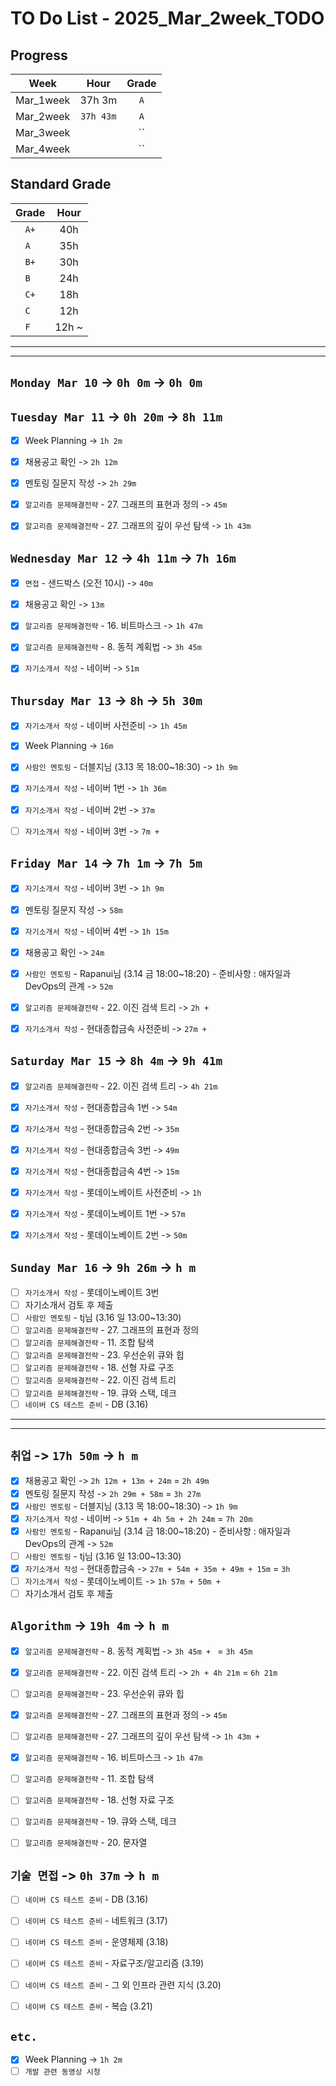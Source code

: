 # TO Do List - 2025_Mar_2week_TODO

## Progress
| Week | Hour | Grade |
|:---:|:---:|:---:|
|Mar_1week|37h 3m|`A`|
|Mar_2week|`37h 43m`|`A`|
|Mar_3week||``|
|Mar_4week||``|


## Standard Grade
| Grade | Hour |
|:---:|:---:|
|`A+`|40h|
|`A `|35h|
|`B+`|30h|
|`B `|24h|
|`C+`|18h|
|`C `|12h|
|`F `|12h ~|


---
---

## `Monday Mar 10` -> `0h 0m` -> `0h 0m`



## `Tuesday Mar 11` -> `0h 20m` -> `8h 11m`
- [x] Week Planning -> `1h 2m`
- [x] 채용공고 확인 -> `2h 12m`
- [x] 멘토링 질문지 작성 -> `2h 29m`
- [x] `알고리즘 문제해결전략` - 27. 그래프의 표현과 정의 -> `45m`
- [x] `알고리즘 문제해결전략` - 27. 그래프의 깊이 우선 탐색 -> `1h 43m`


## `Wednesday Mar 12` ->  `4h 11m` -> `7h 16m`
- [x] `면접` - 샌드박스 (오전 10시) -> `40m`
- [x] 채용공고 확인 -> `13m`
- [x] `알고리즘 문제해결전략` - 16. 비트마스크 -> `1h 47m`
- [x] `알고리즘 문제해결전략` - 8. 동적 계획법 -> `3h 45m`
- [x] `자기소개서 작성` - 네이버 -> `51m`


## `Thursday Mar 13` -> `8h` -> `5h 30m`
- [x] `자기소개서 작성` - 네이버 사전준비 -> `1h 45m`
- [x] Week Planning -> `16m`
- [x] `사람인 멘토링` - 더블지님 (3.13 목 18:00~18:30) -> `1h 9m`
- [x] `자기소개서 작성` - 네이버 1번 -> `1h 36m`
- [x] `자기소개서 작성` - 네이버 2번 -> `37m`
- [ ] `자기소개서 작성` - 네이버 3번 -> `7m + `


## `Friday Mar 14` -> `7h 1m` -> `7h 5m`
- [x] `자기소개서 작성` - 네이버 3번 -> `1h 9m`
- [x] 멘토링 질문지 작성 -> `58m`
- [x] `자기소개서 작성` - 네이버 4번 -> `1h 15m`
- [x] 채용공고 확인 -> `24m`
- [x] `사람인 멘토링` - Rapanui님 (3.14 금 18:00~18:20) - 준비사항 : 애자일과 DevOps의 관계 -> `52m`
- [x] `알고리즘 문제해결전략` - 22. 이진 검색 트리 -> `2h + `
- [x] `자기소개서 작성` - 현대종합금속 사전준비 -> `27m + `


## `Saturday Mar 15` -> `8h 4m` -> `9h 41m`
- [x] `알고리즘 문제해결전략` - 22. 이진 검색 트리 -> `4h 21m`
- [x] `자기소개서 작성` - 현대종합금속 1번 -> `54m`
- [x] `자기소개서 작성` - 현대종합금속 2번 -> `35m`
- [x] `자기소개서 작성` - 현대종합금속 3번 -> `49m`
- [x] `자기소개서 작성` - 현대종합금속 4번 -> `15m`
- [x] `자기소개서 작성` - 롯데이노베이트 사전준비 -> `1h`
- [x] `자기소개서 작성` - 롯데이노베이트 1번 -> `57m`
- [x] `자기소개서 작성` - 롯데이노베이트 2번 -> `50m`


## `Sunday Mar 16` -> `9h 26m` -> `h m`
- [ ] `자기소개서 작성` - 롯데이노베이트 3번
- [ ] 자기소개서 검토 후 제출
- [ ] `사람인 멘토링` - tj님 (3.16 일 13:00~13:30)
- [ ] `알고리즘 문제해결전략` - 27. 그래프의 표현과 정의 
- [ ] `알고리즘 문제해결전략` - 11. 조합 탐색
- [ ] `알고리즘 문제해결전략` - 23. 우선순위 큐와 힙
- [ ] `알고리즘 문제해결전략` - 18. 선형 자료 구조
- [ ] `알고리즘 문제해결전략` - 22. 이진 검색 트리
- [ ] `알고리즘 문제해결전략` - 19. 큐와 스택, 데크
- [ ] `네이버 CS 테스트 준비` - DB (3.16)

---
---
## `취업` -> `17h 50m` -> `h m`
- [x] 채용공고 확인 -> `2h 12m + 13m + 24m` = `2h 49m`
- [x] 멘토링 질문지 작성 -> `2h 29m + 58m` = `3h 27m`
- [x] `사람인 멘토링` - 더블지님 (3.13 목 18:00~18:30) -> `1h 9m`
- [x] `자기소개서 작성` - 네이버 -> `51m + 4h 5m + 2h 24m` = `7h 20m`
- [x] `사람인 멘토링` - Rapanui님 (3.14 금 18:00~18:20) - 준비사항 : 애자일과 DevOps의 관계 -> `52m`
- [ ] `사람인 멘토링` - tj님 (3.16 일 13:00~13:30)
- [x] `자기소개서 작성` - 현대종합금속 -> `27m + 54m + 35m + 49m + 15m` = `3h`
- [ ] `자기소개서 작성` - 롯데이노베이트 -> `1h 57m + 50m + `
- [ ] 자기소개서 검토 후 제출

## `Algorithm` -> `19h 4m` -> `h m`
- [x] `알고리즘 문제해결전략` - 8. 동적 계획법 -> `3h 45m + ` = `3h 45m`
- [x] `알고리즘 문제해결전략` - 22. 이진 검색 트리 -> `2h + 4h 21m` = `6h 21m`
- [ ] `알고리즘 문제해결전략` - 23. 우선순위 큐와 힙
- [x] `알고리즘 문제해결전략` - 27. 그래프의 표현과 정의 -> `45m`
- [ ] `알고리즘 문제해결전략` - 27. 그래프의 깊이 우선 탐색 -> `1h 43m + `

- [x] `알고리즘 문제해결전략` - 16. 비트마스크 -> `1h 47m` 
- [ ] `알고리즘 문제해결전략` - 11. 조합 탐색
- [ ] `알고리즘 문제해결전략` - 18. 선형 자료 구조
- [ ] `알고리즘 문제해결전략` - 19. 큐와 스택, 데크
- [ ] `알고리즘 문제해결전략` - 20. 문자열


<!-- - [ ] `알고리즘 문제해결전략` - 12. 최적화 문제 결정 문제로 바꿔 풀기
- [ ] `알고리즘 문제해결전략` - 17. 부분 합 -->


## `기술 면접` -> `0h 37m` -> `h m`
- [ ] `네이버 CS 테스트 준비` - DB (3.16)
- [ ] `네이버 CS 테스트 준비` - 네트워크 (3.17)
- [ ] `네이버 CS 테스트 준비` - 운영체제 (3.18)
- [ ] `네이버 CS 테스트 준비` - 자료구조/알고리즘 (3.19)
- [ ] `네이버 CS 테스트 준비` - 그 외 인프라 관련 지식 (3.20)
- [ ] `네이버 CS 테스트 준비` - 복습 (3.21)


## `etc.`
- [x] Week Planning -> `1h 2m`
- [ ] `개발 관련 동영상 시청` 

<!-- ## `Cloud Native Spring in Action` -> `0h 18m` -> `h m`
- [ ] `Cloud Native Spring in Action` - Chapter03 -->

<!-- ## `Clean Architecture` -->



